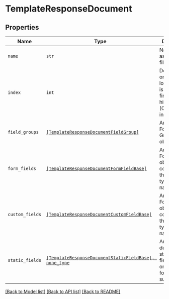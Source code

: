 # TemplateResponseDocument



## Properties

| Name | Type | Description | Notes |
| ---- | ---- | ----------- | ----- |
| `name` | ```str``` |  Name of the associated file.  |  |
| `index` | ```int``` |  Document ordering, the lowest index is displayed first and the highest last (0-based indexing).  |  |
| `field_groups` | [```[TemplateResponseDocumentFieldGroup]```](TemplateResponseDocumentFieldGroup.md) |  An array of Form Field Group objects.  |  |
| `form_fields` | [```[TemplateResponseDocumentFormFieldBase]```](TemplateResponseDocumentFormFieldBase.md) |  An array of Form Field objects containing the name and type of each named field.  |  |
| `custom_fields` | [```[TemplateResponseDocumentCustomFieldBase]```](TemplateResponseDocumentCustomFieldBase.md) |  An array of Form Field objects containing the name and type of each named field.  |  |
| `static_fields` | [```[TemplateResponseDocumentStaticFieldBase], none_type```](TemplateResponseDocumentStaticFieldBase.md) |  An array describing static overlay fields. **NOTE** only available for certain subscriptions.  |  |


[[Back to Model list]](../README.md#documentation-for-models) [[Back to API list]](../README.md#documentation-for-api-endpoints) [[Back to README]](../README.md)



